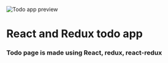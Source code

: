 ![Todo app preview](https://i.imgur.com/GeKSS5l.png)

# React and Redux todo app
### Todo page is made using React, redux, react-redux

